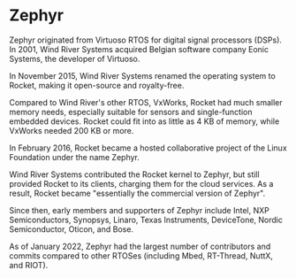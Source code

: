 # Zephyr

Zephyr originated from Virtuoso RTOS for digital signal processors (DSPs). In 2001, Wind River Systems acquired Belgian software company Eonic Systems, the developer of Virtuoso.

In November 2015, Wind River Systems renamed the operating system to Rocket, making it open-source and royalty-free.

Compared to Wind River's other RTOS, VxWorks, Rocket had much smaller memory needs, especially suitable for sensors and single-function embedded devices. Rocket could fit into as little as 4 KB of memory, while VxWorks needed 200 KB or more.

In February 2016, Rocket became a hosted collaborative project of the Linux Foundation under the name Zephyr.

Wind River Systems contributed the Rocket kernel to Zephyr, but still provided Rocket to its clients, charging them for the cloud services. As a result, Rocket became "essentially the commercial version of Zephyr".

Since then, early members and supporters of Zephyr include Intel, NXP Semiconductors, Synopsys, Linaro, Texas Instruments, DeviceTone, Nordic Semiconductor, Oticon, and Bose.

As of January 2022, Zephyr had the largest number of contributors and commits compared to other RTOSes (including Mbed, RT-Thread, NuttX, and RIOT).
